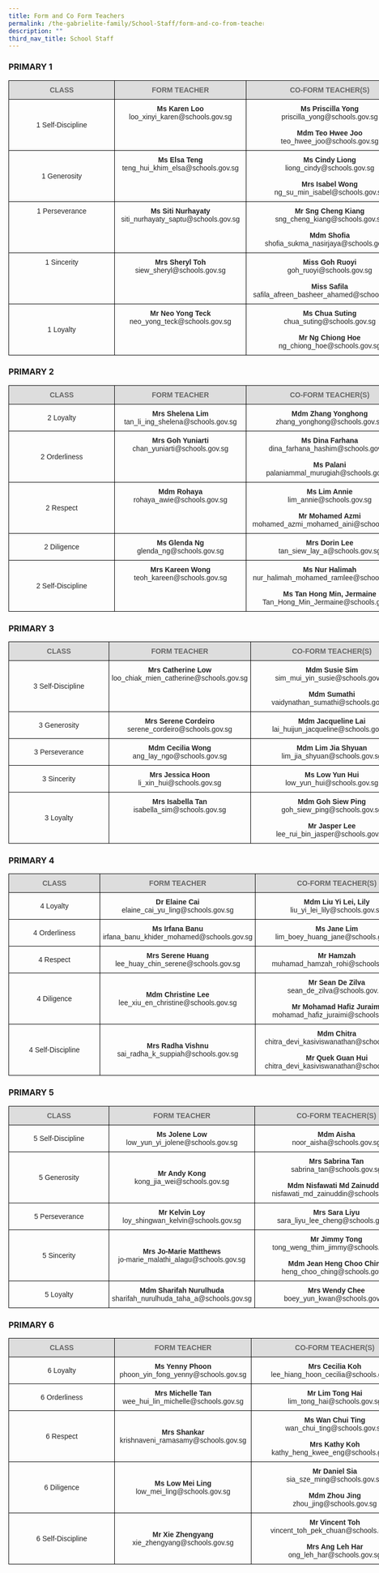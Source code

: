 ```yaml
---
title: Form and Co Form Teachers
permalink: /the-gabrielite-family/School-Staff/form-and-co-from-teachers/
description: ""
third_nav_title: School Staff
---
```

### PRIMARY 1


<style type="text/css">
.tg  {border-collapse:collapse;border-spacing:0;margin:0px auto;}
.tg td{border-color:black;border-style:solid;border-width:1px;font-family:Arial, sans-serif;font-size:14px;
  overflow:hidden;padding:10px 5px;word-break:normal;}
.tg th{border-color:black;border-style:solid;border-width:1px;font-family:Arial, sans-serif;font-size:14px;
  font-weight:normal;overflow:hidden;padding:10px 5px;word-break:normal;}
.tg .tg-ku8i{color:#232323;text-align:center;vertical-align:top}
.tg .tg-tv7y{color:#232323;text-align:center;vertical-align:middle}
.tg .tg-feqv{background-color:#DDD;color:#666;font-weight:bold;text-align:center;vertical-align:middle}
</style>
<table class="tg" style="undefined;table-layout: fixed; width: 800px">
<colgroup>
<col style="width: 210px">
<col style="width: 260px">
<col style="width: 330px">
</colgroup>
<tbody>
  <tr>
    <td class="tg-feqv"><span style="color:#666;background-color:#DDD">CLASS</span></td>
    <td class="tg-feqv"><span style="color:#666;background-color:#DDD">FORM TEACHER</span></td>
    <td class="tg-feqv"><span style="color:#666;background-color:#DDD">CO-FORM TEACHER(S)</span></td>
  </tr>
  <tr>
    <td class="tg-tv7y">1 Self-Discipline</td>
    <td class="tg-ku8i"><span style="font-weight:bold">Ms Karen Loo</span><br>loo_xinyi_karen@schools.gov.sg </td>
    <td class="tg-ku8i"><span style="font-weight:bold">Ms Priscilla Yong</span><br>priscilla_yong@schools.gov.sg<br><br><span style="font-weight:bold">Mdm Teo Hwee Joo</span><br>teo_hwee_joo@schools.gov.sg</td>
  </tr>
  <tr>
    <td class="tg-tv7y">1 Generosity<br></td>
    <td class="tg-ku8i"><span style="font-weight:bold">Ms Elsa Teng</span><br>teng_hui_khim_elsa@schools.gov.sg </td>
    <td class="tg-ku8i"><span style="font-weight:bold">Ms Cindy Liong</span><br>liong_cindy@schools.gov.sg<br><br><span style="font-weight:bold">Mrs Isabel Wong</span><br>ng_su_min_isabel@schools.gov.sg</td>
  </tr>
  <tr>
    <td class="tg-ku8i"> 1 Perseverance<br><br></td>
    <td class="tg-ku8i"><span style="font-weight:bold">Ms Siti Nurhayaty</span><br>siti_nurhayaty_saptu@schools.gov.sg</td>
    <td class="tg-ku8i"><span style="font-weight:bold">Mr Sng Cheng Kiang</span><br>sng_cheng_kiang@schools.gov.sg<br><br><span style="font-weight:bold">Mdm Shofia </span><br>shofia_sukma_nasirjaya@schools.gov.sg</td>
  </tr>
  <tr>
    <td class="tg-ku8i"> 1 Sincerity<br><br></td>
    <td class="tg-ku8i"><span style="font-weight:bold">Mrs Sheryl Toh</span><br>siew_sheryl@schools.gov.sg</td>
    <td class="tg-ku8i"><span style="font-weight:bold">Miss Goh Ruoyi</span><br>goh_ruoyi@schools.gov.sg<br><br><span style="font-weight:bold">Miss Safila</span><br>safila_afreen_basheer_ahamed@schools.gov.sg</td>
  </tr>
  <tr>
    <td class="tg-tv7y"> <br>1 Loyalty<br><br></td>
    <td class="tg-ku8i"><span style="font-weight:bold">Mr Neo Yong Teck </span><br>neo_yong_teck@schools.gov.sg</td>
    <td class="tg-ku8i"><span style="font-weight:bold">Ms Chua Suting</span><br>chua_suting@schools.gov.sg<br><br><span style="font-weight:bold">Mr Ng Chiong Hoe</span><br>ng_chiong_hoe@schools.gov.sg</td>
  </tr>
</tbody>
</table>

### PRIMARY 2

<style type="text/css">
.tg  {border-collapse:collapse;border-spacing:0;margin:0px auto;}
.tg td{border-color:black;border-style:solid;border-width:1px;font-family:Arial, sans-serif;font-size:14px;
  overflow:hidden;padding:10px 5px;word-break:normal;}
.tg th{border-color:black;border-style:solid;border-width:1px;font-family:Arial, sans-serif;font-size:14px;
  font-weight:normal;overflow:hidden;padding:10px 5px;word-break:normal;}
.tg .tg-ku8i{color:#232323;text-align:center;vertical-align:top}
.tg .tg-tv7y{color:#232323;text-align:center;vertical-align:middle}
.tg .tg-feqv{background-color:#DDD;color:#666;font-weight:bold;text-align:center;vertical-align:middle}
</style>
<table class="tg" style="undefined;table-layout: fixed; width: 800px">
<colgroup>
<col style="width: 210px">
<col style="width: 260px">
<col style="width: 330px">
</colgroup>
<tbody>
  <tr>
    <td class="tg-feqv"><span style="color:#666;background-color:#DDD">CLASS</span></td>
    <td class="tg-feqv"><span style="color:#666;background-color:#DDD">FORM TEACHER</span></td>
    <td class="tg-feqv"><span style="color:#666;background-color:#DDD">CO-FORM TEACHER(S)</span></td>
  </tr>
  <tr>
    <td class="tg-tv7y">2 Loyalty<br></td>
    <td class="tg-ku8i"><span style="font-weight:bold">Mrs Shelena Lim </span><br>tan_li_ing_shelena@schools.gov.sg</td>
    <td class="tg-ku8i"><span style="font-weight:bold">Mdm Zhang Yonghong</span><br>zhang_yonghong@schools.gov.sg</td>
  </tr>
  <tr>
    <td class="tg-tv7y">2 Orderliness<br></td>
    <td class="tg-ku8i"><span style="font-weight:bold">Mrs Goh Yuniarti</span><br>chan_yuniarti@schools.gov.sg</td>
    <td class="tg-ku8i"><span style="font-weight:bold">Ms Dina Farhana</span><br>dina_farhana_hashim@schools.gov.sg<br><br><span style="font-weight:bold">Ms Palani</span><br>palaniammal_murugiah@schools.gov.sg</td>
  </tr>
  <tr>
    <td class="tg-tv7y">2 Respect<br></td>
    <td class="tg-ku8i"><span style="font-weight:bold">Mdm Rohaya </span><br>rohaya_awie@schools.gov.sg</td>
    <td class="tg-ku8i"><span style="font-weight:bold">Ms Lim Annie</span><br>lim_annie@schools.gov.sg<br><br><span style="font-weight:bold">Mr Mohamed Azmi</span><br>mohamed_azmi_mohamed_aini@schools.gov.sg</td>
  </tr>
  <tr>
    <td class="tg-tv7y">2 Diligence<br></td>
    <td class="tg-ku8i"><span style="font-weight:bold">Ms Glenda Ng </span><br>glenda_ng@schools.gov.sg</td>
    <td class="tg-ku8i"><span style="font-weight:bold">Mrs Dorin Lee </span><br>tan_siew_lay_a@schools.gov.sg</td>
  </tr>
  <tr>
    <td class="tg-tv7y"> 2 Self-Discipline<br></td>
    <td class="tg-ku8i"><span style="font-weight:bold">Mrs Kareen Wong</span><br>teoh_kareen@schools.gov.sg</td>
    <td class="tg-ku8i"><span style="font-weight:bold">Ms Nur Halimah</span><br>nur_halimah_mohamed_ramlee@schools.gov.sg<br><br><span style="font-weight:bold">Ms Tan Hong Min, Jermaine</span><br>Tan_Hong_Min_Jermaine@schools.gov.sg</td>
  </tr>
</tbody>
</table>

### PRIMARY 3

<style type="text/css">
.tg  {border-collapse:collapse;border-spacing:0;margin:0px auto;}
.tg td{border-color:black;border-style:solid;border-width:1px;font-family:Arial, sans-serif;font-size:14px;
  overflow:hidden;padding:10px 5px;word-break:normal;}
.tg th{border-color:black;border-style:solid;border-width:1px;font-family:Arial, sans-serif;font-size:14px;
  font-weight:normal;overflow:hidden;padding:10px 5px;word-break:normal;}
.tg .tg-ku8i{color:#232323;text-align:center;vertical-align:top}
.tg .tg-tv7y{color:#232323;text-align:center;vertical-align:middle}
.tg .tg-feqv{background-color:#DDD;color:#666;font-weight:bold;text-align:center;vertical-align:middle}
</style>
<table class="tg" style="undefined;table-layout: fixed; width: 800px">
<colgroup>
<col style="width: 210px">
<col style="width: 260px">
<col style="width: 330px">
</colgroup>
<tbody>
  <tr>
    <td class="tg-feqv"><span style="color:#666;background-color:#DDD">CLASS</span></td>
    <td class="tg-feqv"><span style="color:#666;background-color:#DDD">FORM TEACHER</span></td>
    <td class="tg-feqv"><span style="color:#666;background-color:#DDD">CO-FORM TEACHER(S)</span></td>
  </tr>
  <tr>
    <td class="tg-tv7y">3 Self-Discipline<br></td>
    <td class="tg-ku8i"><span style="font-weight:bold">Mrs Catherine Low</span><br>loo_chiak_mien_catherine@schools.gov.sg</td>
    <td class="tg-ku8i"><span style="font-weight:bold">Mdm Susie Sim</span><br> sim_mui_yin_susie@schools.gov.sg<br><br><span style="font-weight:bold">Mdm Sumathi</span><br>vaidynathan_sumathi@schools.gov.sg</td>
  </tr>
  <tr>
    <td class="tg-tv7y">3 Generosity<br></td>
    <td class="tg-ku8i"><span style="font-weight:bold">Mrs Serene Cordeiro</span><br>serene_cordeiro@schools.gov.sg</td>
    <td class="tg-ku8i"><span style="font-weight:bold">Mdm Jacqueline Lai</span><br>lai_huijun_jacqueline@schools.gov.sg </td>
  </tr>
  <tr>
    <td class="tg-tv7y">3 Perseverance<br></td>
    <td class="tg-ku8i"><span style="font-weight:bold">Mdm Cecilia Wong</span><br> ang_lay_ngo@schools.gov.sg</td>
    <td class="tg-ku8i"><span style="font-weight:bold">Mdm Lim Jia Shyuan </span><br>lim_jia_shyuan@schools.gov.sg</td>
  </tr>
  <tr>
    <td class="tg-tv7y"> 3 Sincerity<br></td>
    <td class="tg-ku8i"><span style="font-weight:bold">Mrs Jessica Hoon</span><br>li_xin_hui@schools.gov.sg</td>
    <td class="tg-ku8i"><span style="font-weight:bold">Ms Low Yun Hui</span><br> low_yun_hui@schools.gov.sg</td>
  </tr>
  <tr>
    <td class="tg-tv7y"> 3 Loyalty<br></td>
    <td class="tg-ku8i"><span style="font-weight:bold">Mrs Isabella Tan</span><br>isabella_sim@schools.gov.sg</td>
    <td class="tg-ku8i"><span style="font-weight:bold">Mdm Goh Siew Ping</span><br>goh_siew_ping@schools.gov.sg<br><br><span style="font-weight:bold">Mr Jasper Lee</span><br>lee_rui_bin_jasper@schools.gov.sg</td>
  </tr>
</tbody>
</table>

### PRIMARY 4

<style type="text/css">
.tg  {border-collapse:collapse;border-spacing:0;margin:0px auto;}
.tg td{border-color:black;border-style:solid;border-width:1px;font-family:Arial, sans-serif;font-size:14px;
  overflow:hidden;padding:10px 5px;word-break:normal;}
.tg th{border-color:black;border-style:solid;border-width:1px;font-family:Arial, sans-serif;font-size:14px;
  font-weight:normal;overflow:hidden;padding:10px 5px;word-break:normal;}
.tg .tg-ku8i{color:#232323;text-align:center;vertical-align:top}
.tg .tg-tv7y{color:#232323;text-align:center;vertical-align:middle}
.tg .tg-feqv{background-color:#DDD;color:#666;font-weight:bold;text-align:center;vertical-align:middle}
</style>
<table class="tg" style="undefined;table-layout: fixed; width: 810px">
<colgroup>
<col style="width: 210px">
<col style="width: 270px">
<col style="width: 330px">
</colgroup>
<tbody>
  <tr>
    <td class="tg-feqv"><span style="color:#666;background-color:#DDD">CLASS </span></td>
    <td class="tg-feqv"><span style="color:#666;background-color:#DDD">FORM TEACHER</span></td>
    <td class="tg-feqv"><span style="color:#666;background-color:#DDD">CO-FORM TEACHER(S)</span></td>
  </tr>
  <tr>
    <td class="tg-tv7y">4 Loyalty<br></td>
    <td class="tg-tv7y"><span style="font-weight:bold">Dr Elaine Cai</span><br>elaine_cai_yu_ling@schools.gov.sg </td>
    <td class="tg-ku8i"><span style="font-weight:bold">Mdm Liu Yi Lei, Lily</span><br>liu_yi_lei_lily@schools.gov.sg</td>
  </tr>
  <tr>
    <td class="tg-tv7y"> 4 Orderliness</td>
    <td class="tg-tv7y"><span style="font-weight:bold">Ms Irfana Banu </span><br>irfana_banu_khider_mohamed@schools.gov.sg</td>
    <td class="tg-ku8i"><span style="font-weight:bold">Ms Jane Lim</span><br>lim_boey_huang_jane@schools.gov.sg</td>
  </tr>
  <tr>
    <td class="tg-tv7y">4 Respect<br></td>
    <td class="tg-tv7y"><span style="font-weight:bold">Mrs Serene Huang</span><br>lee_huay_chin_serene@schools.gov.sg</td>
    <td class="tg-ku8i"><span style="font-weight:bold">Mr Hamzah</span><br>muhamad_hamzah_rohi@schools.gov.sg</td>
  </tr>
  <tr>
    <td class="tg-tv7y">4 Diligence<br></td>
    <td class="tg-tv7y"><span style="font-weight:bold">Mdm Christine Lee</span><br>lee_xiu_en_christine@schools.gov.sg</td>
    <td class="tg-ku8i"><span style="font-weight:bold">Mr Sean De Zilva</span><br>sean_de_zilva@schools.gov.sg<br><br><span style="font-weight:bold">Mr Mohamad Hafiz Juraimi</span><br>mohamad_hafiz_juraimi@schools.gov.sg</td>
  </tr>
  <tr>
    <td class="tg-tv7y">4 Self-Discipline<br></td>
    <td class="tg-tv7y"><span style="font-weight:bold">Mrs Radha Vishnu</span><br>sai_radha_k_suppiah@schools.gov.sg</td>
    <td class="tg-ku8i"><span style="font-weight:bold">Mdm Chitra</span><br>chitra_devi_kasiviswanathan@schools.gov.sg<br><br><span style="font-weight:bold">Mr Quek Guan Hui</span><br>chitra_devi_kasiviswanathan@schools.gov.sg</td>
  </tr>
</tbody>
</table>

### PRIMARY 5

<style type="text/css">
.tg  {border-collapse:collapse;border-spacing:0;margin:0px auto;}
.tg td{border-color:black;border-style:solid;border-width:1px;font-family:Arial, sans-serif;font-size:14px;
  overflow:hidden;padding:10px 5px;word-break:normal;}
.tg th{border-color:black;border-style:solid;border-width:1px;font-family:Arial, sans-serif;font-size:14px;
  font-weight:normal;overflow:hidden;padding:10px 5px;word-break:normal;}
.tg .tg-ku8i{color:#232323;text-align:center;vertical-align:top}
.tg .tg-tv7y{color:#232323;text-align:center;vertical-align:middle}
.tg .tg-feqv{background-color:#DDD;color:#666;font-weight:bold;text-align:center;vertical-align:middle}
</style>
<table class="tg" style="undefined;table-layout: fixed; width: 810px">
<colgroup>
<col style="width: 210px">
<col style="width: 270px">
<col style="width: 330px">
</colgroup>
<tbody>
  <tr>
    <td class="tg-feqv"><span style="color:#666;background-color:#DDD">CLASS</span></td>
    <td class="tg-feqv"><span style="color:#666;background-color:#DDD">FORM TEACHER</span></td>
    <td class="tg-feqv"><span style="color:#666;background-color:#DDD">CO-FORM TEACHER(S)</span></td>
  </tr>
  <tr>
    <td class="tg-tv7y"> 5 Self-Discipline <br></td>
    <td class="tg-ku8i"><span style="font-weight:bold">Ms Jolene Low</span><br>low_yun_yi_jolene@schools.gov.sg</td>
    <td class="tg-ku8i"><span style="font-weight:bold">Mdm Aisha</span><br>noor_aisha@schools.gov.sg</td>
  </tr>
  <tr>
    <td class="tg-tv7y"> 5 Generosity</td>
    <td class="tg-tv7y"><span style="font-weight:bold">Mr Andy Kong</span><br>kong_jia_wei@schools.gov.sg</td>
    <td class="tg-ku8i"><span style="font-weight:bold">Mrs Sabrina Tan </span><br>sabrina_tan@schools.gov.sg<br><br><span style="font-weight:bold">Mdm Nisfawati Md Zainuddin</span><br>nisfawati_md_zainuddin@schools.gov.sg</td>
  </tr>
  <tr>
    <td class="tg-tv7y"> 5 Perseverance</td>
    <td class="tg-tv7y"><span style="font-weight:bold">Mr Kelvin Loy</span><br>loy_shingwan_kelvin@schools.gov.sg</td>
    <td class="tg-ku8i"><span style="font-weight:bold">Mrs Sara Liyu</span><br> sara_liyu_lee_cheng@schools.gov.sg</td>
  </tr>
  <tr>
    <td class="tg-tv7y"> 5 Sincerity<br></td>
    <td class="tg-tv7y"><span style="font-weight:bold">Mrs Jo-Marie Matthews</span><br>jo-marie_malathi_alagu@schools.gov.sg</td>
    <td class="tg-ku8i"><span style="font-weight:bold">Mr Jimmy Tong</span><br>tong_weng_thim_jimmy@schools.gov.sg<br><br><span style="font-weight:bold">Mdm Jean Heng Choo Ching</span> <br>heng_choo_ching@schools.gov.sg<br></td>
  </tr>
  <tr>
    <td class="tg-tv7y"> 5 Loyalty</td>
    <td class="tg-ku8i"><span style="font-weight:bold">Mdm Sharifah Nurulhuda</span><br>sharifah_nurulhuda_taha_a@schools.gov.sg</td>
    <td class="tg-ku8i"><span style="font-weight:bold">Mrs Wendy Chee </span><br>boey_yun_kwan@schools.gov.sg</td>
  </tr>
</tbody>
</table>


### PRIMARY 6


<style type="text/css">
.tg  {border-collapse:collapse;border-spacing:0;margin:0px auto;}
.tg td{border-color:black;border-style:solid;border-width:1px;font-family:Arial, sans-serif;font-size:14px;
  overflow:hidden;padding:10px 5px;word-break:normal;}
.tg th{border-color:black;border-style:solid;border-width:1px;font-family:Arial, sans-serif;font-size:14px;
  font-weight:normal;overflow:hidden;padding:10px 5px;word-break:normal;}
.tg .tg-tv7y{color:#232323;text-align:center;vertical-align:middle}
.tg .tg-feqv{background-color:#DDD;color:#666;font-weight:bold;text-align:center;vertical-align:middle}
</style>
<table class="tg" style="undefined;table-layout: fixed; width: 810px">
<colgroup>
<col style="width: 210px">
<col style="width: 270px">
<col style="width: 330px">
</colgroup>
<tbody>
  <tr>
    <td class="tg-feqv"><span style="color:#666;background-color:#DDD">CLASS </span></td>
    <td class="tg-feqv"><span style="color:#666;background-color:#DDD">FORM TEACHER</span></td>
    <td class="tg-feqv"><span style="color:#666;background-color:#DDD">CO-FORM TEACHER(S)</span></td>
  </tr>
  <tr>
    <td class="tg-tv7y"> 6 Loyalty<br></td>
    <td class="tg-tv7y"><span style="font-weight:bold">Ms Yenny Phoon</span><br>phoon_yin_fong_yenny@schools.gov.sg</td>
    <td class="tg-tv7y"><span style="font-weight:bold">Mrs Cecilia Koh</span><br>lee_hiang_hoon_cecilia@schools.gov.sg</td>
  </tr>
  <tr>
    <td class="tg-tv7y">6 Orderliness<br></td>
    <td class="tg-tv7y"><span style="font-weight:bold">Mrs Michelle Tan</span><br>wee_hui_lin_michelle@schools.gov.sg</td>
    <td class="tg-tv7y"><span style="font-weight:bold">Mr Lim Tong Hai</span><br>lim_tong_hai@schools.gov.sg</td>
  </tr>
  <tr>
    <td class="tg-tv7y">6 Respect<br></td>
    <td class="tg-tv7y"><span style="font-weight:bold">Mrs Shankar</span><br>krishnaveni_ramasamy@schools.gov.sg</td>
    <td class="tg-tv7y"><span style="font-weight:bold">Ms Wan Chui Ting</span><br>wan_chui_ting@schools.gov.sg<br><br><span style="font-weight:bold">Mrs Kathy Koh </span><br>kathy_heng_kwee_eng@schools.gov.sg</td>
  </tr>
  <tr>
    <td class="tg-tv7y">6 Diligence<br></td>
    <td class="tg-tv7y"><span style="font-weight:bold">Ms Low Mei Ling</span><br>low_mei_ling@schools.gov.sg</td>
    <td class="tg-tv7y"><span style="font-weight:bold">Mr Daniel Sia </span><br>sia_sze_ming@schools.gov.sg<br><br><span style="font-weight:bold">Mdm Zhou Jing</span><br>zhou_jing@schools.gov.sg</td>
  </tr>
  <tr>
    <td class="tg-tv7y">6 Self-Discipline<br></td>
    <td class="tg-tv7y"><span style="font-weight:bold">Mr Xie Zhengyang</span><br>xie_zhengyang@schools.gov.sg </td>
    <td class="tg-tv7y"><span style="font-weight:bold">Mr Vincent Toh</span><br>vincent_toh_pek_chuan@schools.gov.sg<br><br><span style="font-weight:bold">Mrs Ang Leh Har</span><br>ong_leh_har@schools.gov.sg</td>
  </tr>
</tbody>
</table>